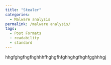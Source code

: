 ```yaml
---
title: "Stealer"
categories:
  - Malware analysis
permalink: /malware analysis/
tags:
  - Post Formats
  - readability
  - standard
---
```


hhgfghgfhgfhghhhfhghgfhfghhghgfhghfgghhhgj
